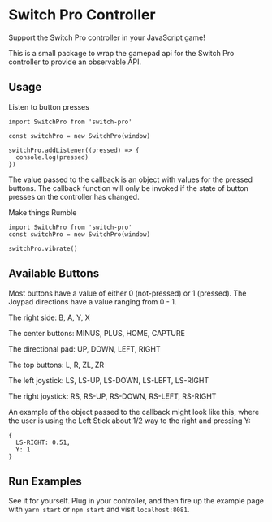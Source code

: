 # Switch Pro Controller

Support the Switch Pro controller in your JavaScript game!

This is a small package to wrap the gamepad api for the Switch Pro
controller to provide an observable API.

## Usage

Listen to button presses

```
import SwitchPro from 'switch-pro'

const switchPro = new SwitchPro(window)

switchPro.addListener((pressed) => {
  console.log(pressed)
})
```

The value passed to the callback is an object with values for the pressed
buttons. The callback function will only be invoked if the state of button
presses on the controller has changed.


Make things Rumble

```
import SwitchPro from 'switch-pro'
const switchPro = new SwitchPro(window)

switchPro.vibrate()
```

## Available Buttons

Most buttons have a value of either 0 (not-pressed) or 1 (pressed). The 
Joypad directions have a value ranging from 0 - 1.

The right side:
  B, A, Y, X

The center buttons: 
  MINUS, PLUS, HOME, CAPTURE

The directional pad: 
  UP, DOWN, LEFT, RIGHT

The top buttons: 
  L, R, ZL, ZR

The left joystick:
  LS, LS-UP, LS-DOWN, LS-LEFT, LS-RIGHT

The right joystick:
  RS, RS-UP, RS-DOWN, RS-LEFT, RS-RIGHT

An example of the object passed to the callback might look like this, where
the user is using the Left Stick about 1/2 way to the right and pressing Y:

```
{
  LS-RIGHT: 0.51,
  Y: 1
}
```

## Run Examples

See it for yourself. Plug in your controller, and then fire up the example
page with `yarn start` or `npm start` and visit `localhost:8081`.

